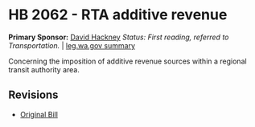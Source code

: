 # HB 2062 - RTA additive revenue
**Primary Sponsor:** [David Hackney](/person/leg/david.hackney.md)
*Status: First reading, referred to Transportation.* | [leg.wa.gov summary](https://app.leg.wa.gov/billsummary?BillNumber=2062&Year=2021)

Concerning the imposition of additive revenue sources within a regional transit authority area.

## Revisions
* [Original Bill](1/)